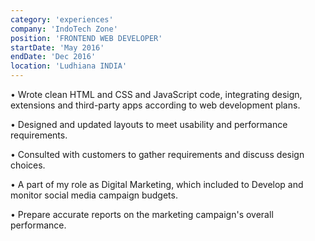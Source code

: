 ```yaml
---
category: 'experiences'
company: 'IndoTech Zone'
position: 'FRONTEND WEB DEVELOPER'
startDate: 'May 2016'
endDate: 'Dec 2016'
location: 'Ludhiana INDIA'
---
```


• Wrote clean HTML and CSS and JavaScript code, integrating design, extensions and third-party apps according to web development plans.

• Designed and updated layouts to meet usability and performance requirements.

• Consulted with customers to gather requirements and discuss design choices.

• A part of my role as Digital Marketing, which included to Develop and monitor social media campaign budgets.

• Prepare accurate reports on the marketing campaign's overall performance.
